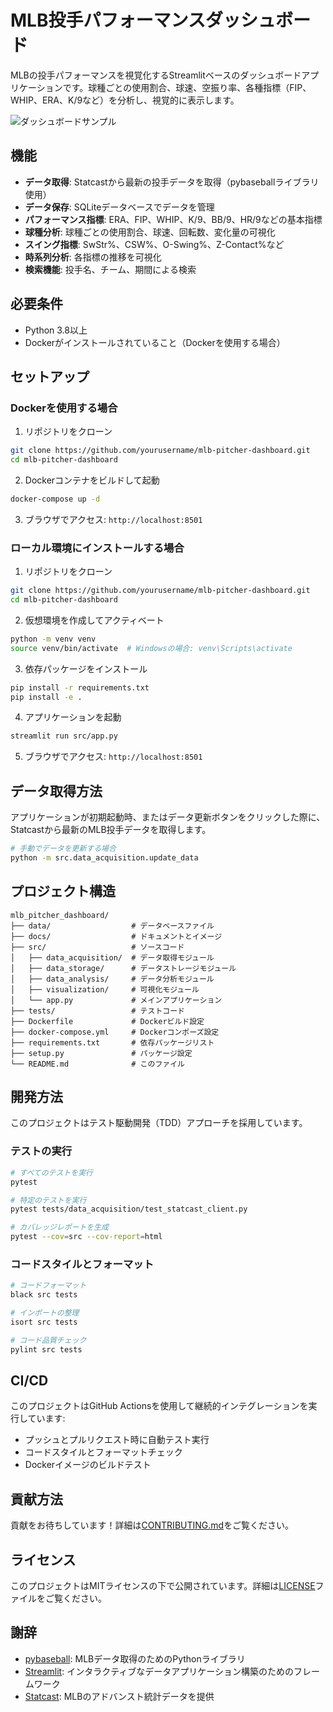 # MLB投手パフォーマンスダッシュボード

MLBの投手パフォーマンスを視覚化するStreamlitベースのダッシュボードアプリケーションです。球種ごとの使用割合、球速、空振り率、各種指標（FIP、WHIP、ERA、K/9など）を分析し、視覚的に表示します。

![ダッシュボードサンプル](docs/dashboard_sample.png)

## 機能

- **データ取得**: Statcastから最新の投手データを取得（pybaseballライブラリ使用）
- **データ保存**: SQLiteデータベースでデータを管理
- **パフォーマンス指標**: ERA、FIP、WHIP、K/9、BB/9、HR/9などの基本指標
- **球種分析**: 球種ごとの使用割合、球速、回転数、変化量の可視化
- **スイング指標**: SwStr%、CSW%、O-Swing%、Z-Contact%など
- **時系列分析**: 各指標の推移を可視化
- **検索機能**: 投手名、チーム、期間による検索

## 必要条件

- Python 3.8以上
- Dockerがインストールされていること（Dockerを使用する場合）

## セットアップ

### Dockerを使用する場合

1. リポジトリをクローン
```bash
git clone https://github.com/yourusername/mlb-pitcher-dashboard.git
cd mlb-pitcher-dashboard
```

2. Dockerコンテナをビルドして起動
```bash
docker-compose up -d
```

3. ブラウザでアクセス: `http://localhost:8501`

### ローカル環境にインストールする場合

1. リポジトリをクローン
```bash
git clone https://github.com/yourusername/mlb-pitcher-dashboard.git
cd mlb-pitcher-dashboard
```

2. 仮想環境を作成してアクティベート
```bash
python -m venv venv
source venv/bin/activate  # Windowsの場合: venv\Scripts\activate
```

3. 依存パッケージをインストール
```bash
pip install -r requirements.txt
pip install -e .
```

4. アプリケーションを起動
```bash
streamlit run src/app.py
```

5. ブラウザでアクセス: `http://localhost:8501`

## データ取得方法

アプリケーションが初期起動時、またはデータ更新ボタンをクリックした際に、Statcastから最新のMLB投手データを取得します。

```bash
# 手動でデータを更新する場合
python -m src.data_acquisition.update_data
```

## プロジェクト構造

```
mlb_pitcher_dashboard/
├── data/                  # データベースファイル
├── docs/                  # ドキュメントとイメージ
├── src/                   # ソースコード
│   ├── data_acquisition/  # データ取得モジュール
│   ├── data_storage/      # データストレージモジュール
│   ├── data_analysis/     # データ分析モジュール
│   ├── visualization/     # 可視化モジュール
│   └── app.py             # メインアプリケーション
├── tests/                 # テストコード
├── Dockerfile             # Dockerビルド設定
├── docker-compose.yml     # Dockerコンポーズ設定
├── requirements.txt       # 依存パッケージリスト
├── setup.py               # パッケージ設定
└── README.md              # このファイル
```

## 開発方法

このプロジェクトはテスト駆動開発（TDD）アプローチを採用しています。

### テストの実行

```bash
# すべてのテストを実行
pytest

# 特定のテストを実行
pytest tests/data_acquisition/test_statcast_client.py

# カバレッジレポートを生成
pytest --cov=src --cov-report=html
```

### コードスタイルとフォーマット

```bash
# コードフォーマット
black src tests

# インポートの整理
isort src tests

# コード品質チェック
pylint src tests
```

## CI/CD

このプロジェクトはGitHub Actionsを使用して継続的インテグレーションを実行しています:

- プッシュとプルリクエスト時に自動テスト実行
- コードスタイルとフォーマットチェック
- Dockerイメージのビルドテスト

## 貢献方法

貢献をお待ちしています！詳細は[CONTRIBUTING.md](CONTRIBUTING.md)をご覧ください。

## ライセンス

このプロジェクトはMITライセンスの下で公開されています。詳細は[LICENSE](LICENSE)ファイルをご覧ください。

## 謝辞

- [pybaseball](https://github.com/jldbc/pybaseball): MLBデータ取得のためのPythonライブラリ
- [Streamlit](https://streamlit.io/): インタラクティブなデータアプリケーション構築のためのフレームワーク
- [Statcast](https://baseballsavant.mlb.com/statcast_search): MLBのアドバンスト統計データを提供